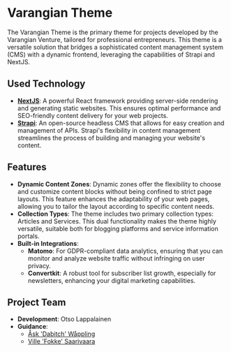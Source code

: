 # Varangian Theme

The Varangian Theme is the primary theme for projects developed by the Varangian Venture, tailored for professional entrepreneurs. This theme is a versatile solution that bridges a sophisticated content management system (CMS) with a dynamic frontend, leveraging the capabilities of Strapi and NextJS.

## Used Technology

- **[NextJS](https://nextjs.org/)**: A powerful React framework providing server-side rendering and generating static websites. This ensures optimal performance and SEO-friendly content delivery for your web projects.
- **[Strapi](https://strapi.io/)**: An open-source headless CMS that allows for easy creation and management of APIs. Strapi's flexibility in content management streamlines the process of building and managing your website's content.

## Features

- **Dynamic Content Zones**: Dynamic zones offer the flexibility to choose and customize content blocks without being confined to strict page layouts. This feature enhances the adaptability of your web pages, allowing you to tailor the layout according to specific content needs.
- **Collection Types**: The theme includes two primary collection types: Articles and Services. This dual functionality makes the theme highly versatile, suitable both for blogging platforms and service information portals.
- **Built-in Integrations**:
  - **Matomo**: For GDPR-compliant data analytics, ensuring that you can monitor and analyze website traffic without infringing on user privacy.
  - **Convertkit**: A robust tool for subscriber list growth, especially for newsletters, enhancing your digital marketing capabilities.

## Project Team

- **Development**: Otso Lappalainen
- **Guidance**: 
  - [Åsk 'Dabitch' Wåppling](https://dabitch.net/)
  - [Ville 'Fokke' Saarivaara](https://fokke.fi/)